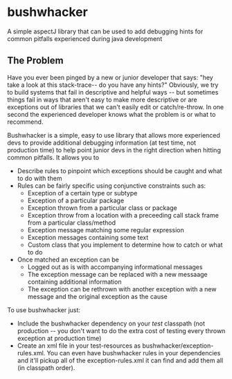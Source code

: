 bushwhacker
===========

A simple aspectJ library that can be used to add debugging hints for common pitfalls experienced during java development

## The Problem
Have you ever been pinged by a new or junior developer that says: "hey take a look at this stack-trace-- do you have any hints?"  Obviously, we try to build systems that fail in descriptive and helpful ways -- but sometimes things fail in ways that aren't easy to make more descriptive or are exceptions out of libraries that we can't easily edit or catch/re-throw.  In one second the experienced developer knows what the problem is or what to recommend.  

Bushwhacker is a simple, easy to use library that allows more experienced devs to provide additional debugging information (at test time, not production time) to help point junior devs in the right direction when hitting common pitfalls.  It allows you to 
* Describe rules to pinpoint which exceptions should be caught and what to do with them
* Rules can be fairly specific using conjunctive constraints such as:
  * Exception of a certain type or subtype
  * Exception of a particular package
  * Exception thrown from a particular class or package
  * Exception throw from a location with a preceeding call stack frame from a particular class/method
  * Exception message matching some regular expression
  * Exception messages containing some text
  * Custom class that you implement to determine how to catch or what to do
* Once matched an exception can be
  * Logged out as is with accompanying informational messages
  * The exception message can be replaced with a new messaage containing additional information
  * The exception can be rethrown with another exception with a new message and the original exception as the cause

To use bushwhacker just:
* Include the bushwhacker dependency on your *test* classpath (not production -- you don't want to do the extra cost of testing every thrown exception at production time)
* Create an xml file in your test-resources as bushwhacker/exception-rules.xml.  You can even have bushwhacker rules in your dependencies and it'll pickup all of the exception-rules.xml it can find and add them all (in classpath order).
